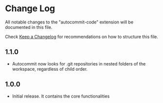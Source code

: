 # Change Log

All notable changes to the "autocommit-code" extension will be documented in this file.

Check [Keep a Changelog](http://keepachangelog.com/) for recommendations on how to structure this file.

## 1.1.0
- Autocommit now looks for .git repositories in nested folders of the workspace, regardless of child order.

## 1.0.0

- Initial release. It contains the core functionalities